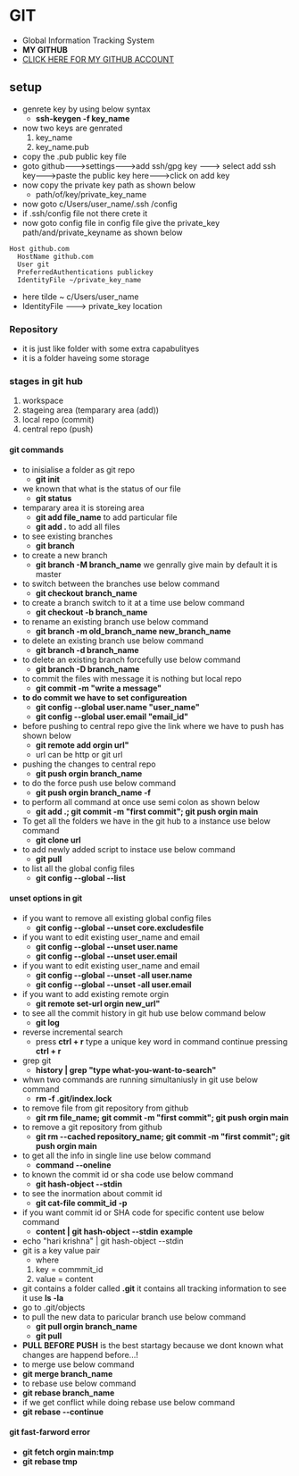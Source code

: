 # GIT
* Global Information Tracking System
* **MY GITHUB**
* [CLICK HERE FOR MY GITHUB ACCOUNT](https://github.com/hariananthagiri)
## setup
* genrete key by using below syntax
    * **ssh-keygen -f key_name**
* now two keys are genrated
    1. key_name
    2. key_name.pub
* copy the .pub public key file
* goto github--->settings--->add ssh/gpg key ---> select add ssh key--->paste the public key here--->click on add key
* now copy the private key path as shown below
    * path/of/key/private_key_name
* now goto c/Users/user_name/.ssh /config
* if .ssh/config file not there crete it 
* now goto config file in config file give the private_key path/and/private_keyname as shown below
```git
Host github.com
  HostName github.com
  User git
  PreferredAuthentications publickey
  IdentityFile ~/private_key_name
```
* here tilde ~ c/Users/user_name
* IdentityFile ---> private_key location

### Repository
* it is just like folder with some extra capabulityes 
* it is a folder haveing some storage

### stages in git hub
1. workspace
2. stageing area (temparary area (add))
3. local repo (commit)
4. central repo (push)

#### git commands
* to inisialise a folder as git repo
    * **git init**
* we known that what is the status of our file
    * **git status**
* temparary area  it is storeing area
    * **git add file_name** to add particular file
    * **git add .** to add all files
*  to see existing branches
    * **git branch**   
* to create a new branch 
    * **git branch -M branch_name**  we genrally give main by default it is master
* to switch between the branches use below command
    * **git checkout branch_name**
* to create a branch switch to it at a time use below command
    * **git checkout -b branch_name**
* to rename an existing branch use below command
    * **git branch -m old_branch_name new_branch_name**
* to delete an existing branch use below command
    * **git branch -d branch_name**
* to delete an existing branch forcefully use below command
    * **git branch -D branch_name**
* to commit the files with message it is nothing but local repo
    * **git commit -m "write a message"**
* **to do commit we have to set configureation**
    * **git config --global user.name "user_name"**
    * **git config --global user.email "email_id"**
* before pushing to central repo give the link where we have to push has shown below
    * **git remote add orgin url"**
    * url can be http or git url
* pushing the changes to central repo
    * **git push orgin branch_name**
* to do the force push use below command
    * **git push orgin branch_name -f**
* to perform all command at once use semi colon as shown below
    * **git add .; git commit -m "first commit"; git push orgin main**
* To get all the folders we have in the git hub to a instance use below command 
    * **git clone url**
* to add newly added script to instace use below command 
    * **git pull**
* to list all the global config files
    * **git config --global --list**
#### unset options in git
* if you want to remove all existing global config files
    * **git config --global  --unset core.excludesfile**
* if you want to edit existing user_name and email
    * **git config --global --unset user.name**
    * **git config --global --unset user.email**
* if you want to edit existing user_name and email
    * **git config --global --unset -all user.name**
    * **git config --global --unset -all user.email**
* if you want to add existing remote orgin
    * **git remote set-url orgin new_url"**
* to see all the commit history in git hub use below command below
    * **git log**
* reverse incremental search
    * press **ctrl + r** type a unique key word in command continue pressing **ctrl + r** 
* grep git
    * **history | grep "type what-you-want-to-search"**
* whwn two commands are running simultaniusly in git  use below command
    *  **rm -f .git/index.lock**
* to remove file from git repository from github
    * **git rm file_name; git commit -m "first commit"; git push orgin main**
* to remove a git repository from github
    * **git rm --cached repository_name; git commit -m "first commit"; git push orgin main**
* to get all the info in single line use below command
    * **command --oneline**
* to known the commit id or sha code use below command 
    * **git hash-object --stdin**
* to see the inormation about commit id
    * **git cat-file commit_id -p**
* if you want commit id or SHA code for specific content use below command
    * **content | git hash-object --stdin**
**example**
* echo "hari krishna" | git hash-object --stdin
* git is a key value pair
    * where
    1. key = commmit_id
    2. value = content
* git contains a folder called **.git** it contains all tracking information to see it use **ls -la**
* go to .git/objects
* to pull the new data to paricular branch use below command
    * **git pull orgin branch_name**
    * **git pull**
* **PULL BEFORE PUSH** is the best startagy because we dont known what changes are happend before...!
* to merge use below command
* **git merge branch_name**
* to rebase use below command
* **git rebase branch_name**
* if we get conflict while doing rebase use below command
* **git rebase --continue**
#### git fast-farword error
* **git fetch orgin main:tmp**
* **git rebase tmp**
